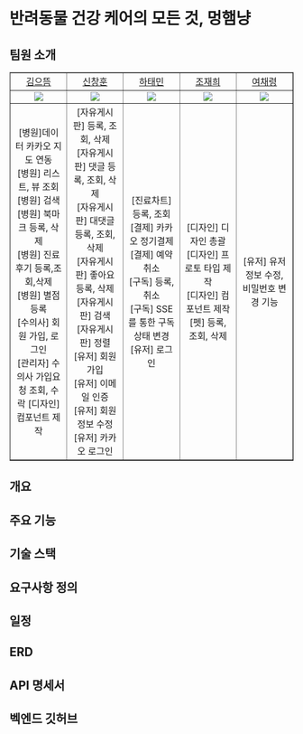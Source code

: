 # 반려동물 건강 케어의 모든 것, 멍햄냥

## 팀원 소개
<table border="1" cellspacing="0" cellpadding="0" width="100%">
    <tr width="100%">
        <td width="20%" align="center"><a href= "https://github.com/ked1125">김으뜸</a></td>
        <td width="20%" align="center"><a href= "https://github.com/changhun95">신창훈</a></td>
        <td width="20%" align="center"><a href= "https://github.com/HATAEMIN1">하태민</a></td>
        <td width="20%" align="center"><a href= "https://github.com/jjh099">조재희</a></td>
        <td width="20%" align="center"><a href= "https://github.com/chloeyeo">여채령</a></td>
    </tr>
    <tr width="100%">
        <td align="center"><img src = "https://github.com/ked1125.png"></td>
        <td align="center"><img src = "https://github.com/changhun95.png"/></td>
        <td align="center"><img src = "https://github.com/HATAEMIN1.png"/></td>
        <td align="center"><img src = "https://github.com/jjh099.png"/></td>
        <td align="center"><img src = "https://github.com/chloeyeo.png"/></td>
    </tr>
    <tr width="100%">
        <td width="20%" align="center">
        [병원]데이터 카카오 지도 연동<br>  
        [병원] 리스트, 뷰 조회<br>
        [병원] 검색<br>  
        [병원] 북마크 등록, 삭제<br>
        [병원] 진료후기 등록,조회,삭제<br>
        [병원] 별점 등록<br>
        [수의사] 회원 가입, 로그인<br>
        [관리자] 수의사 가입요청 조회, 수락
        [디자인] 컴포넌트 제작<br>    
        </td>
        <td width="20%" align="center">
        [자유게시판] 등록, 조회, 삭제<br>
        [자유게시판] 댓글 등록, 조회, 삭제<br>
        [자유게시판] 대댓글 등록, 조회, 삭제<br>
        [자유게시판] 좋아요 등록, 삭제<br>
        [자유게시판] 검색<br>
        [자유게시판] 정렬<br>
        [유저] 회원가입<br>
        [유저] 이메일 인증<br>
        [유저] 회원정보 수정<br>
        [유저] 카카오 로그인<br>
        </td>
        <td width="20%" align="center">
        [진료차트] 등록, 조회<br>
        [결제] 카카오 정기결제<br>
        [결제] 예약 취소<br>   
        [구독] 등록,취소<br>
        [구독] SSE를 통한 구독 상태 변경<br>
        [유저] 로그인
        </td>
        <td width="20%" align="center">
        [디자인] 디자인 총괄<br>    
        [디자인] 프로토 타입 제작<br>
        [디자인] 컴포넌트 제작<br>
        [펫] 등록, 조회, 삭제    
        </td>
        <td width="20%" align="center">
        [유저] 유저 정보 수정, 비밀번호 변경 기능<br>
        </td>
   </tr>
</table>

## 개요
## 주요 기능
## 기술 스택
## 요구사항 정의
## 일정
## ERD
## API 명세서
## 벡엔드 깃허브
<a href="https://github.com/HATAEMIN1/MHN_BACKEND">
